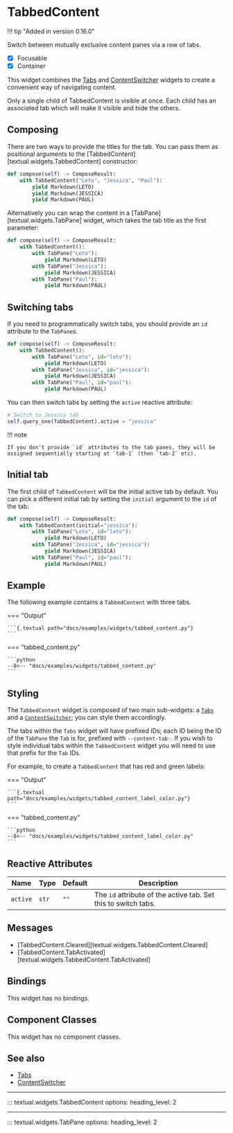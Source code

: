 # TabbedContent

!!! tip "Added in version 0.16.0"

Switch between mutually exclusive content panes via a row of tabs.

- [x] Focusable
- [x] Container

This widget combines the [Tabs](../widgets/tabs.md) and [ContentSwitcher](../widgets/content_switcher.md) widgets to create a convenient way of navigating content.

Only a single child of TabbedContent is visible at once.
Each child has an associated tab which will make it visible and hide the others.

## Composing

There are two ways to provide the titles for the tab.
You can pass them as positional arguments to the [TabbedContent][textual.widgets.TabbedContent] constructor:

```python
def compose(self) -> ComposeResult:
    with TabbedContent("Leto", "Jessica", "Paul"):
        yield Markdown(LETO)
        yield Markdown(JESSICA)
        yield Markdown(PAUL)
```

Alternatively you can wrap the content in a [TabPane][textual.widgets.TabPane] widget, which takes the tab title as the first parameter:

```python
def compose(self) -> ComposeResult:
    with TabbedContent():
        with TabPane("Leto"):
            yield Markdown(LETO)
        with TabPane("Jessica"):
            yield Markdown(JESSICA)
        with TabPane("Paul"):
            yield Markdown(PAUL)
```

## Switching tabs

If you need to programmatically switch tabs, you should provide an `id` attribute to the `TabPane`s.

```python
def compose(self) -> ComposeResult:
    with TabbedContent():
        with TabPane("Leto", id="leto"):
            yield Markdown(LETO)
        with TabPane("Jessica", id="jessica"):
            yield Markdown(JESSICA)
        with TabPane("Paul", id="paul"):
            yield Markdown(PAUL)
```

You can then switch tabs by setting the `active` reactive attribute:

```python
# Switch to Jessica tab
self.query_one(TabbedContent).active = "jessica"
```

!!! note

    If you don't provide `id` attributes to the tab panes, they will be assigned sequentially starting at `tab-1` (then `tab-2` etc).

## Initial tab

The first child of `TabbedContent` will be the initial active tab by default. You can pick a different initial tab by setting the `initial` argument to the `id` of the tab:

```python
def compose(self) -> ComposeResult:
    with TabbedContent(initial="jessica"):
        with TabPane("Leto", id="leto"):
            yield Markdown(LETO)
        with TabPane("Jessica", id="jessica"):
            yield Markdown(JESSICA)
        with TabPane("Paul", id="paul"):
            yield Markdown(PAUL)
```

## Example

The following example contains a `TabbedContent` with three tabs.

=== "Output"

    ```{.textual path="docs/examples/widgets/tabbed_content.py"}
    ```

=== "tabbed_content.py"

    ```python
    --8<-- "docs/examples/widgets/tabbed_content.py"
    ```

## Styling

The `TabbedContent` widget is composed of two main sub-widgets: a
[`Tabs`](tabs.md) and a [`ContentSwitcher`]((content_switcher.md)); you can
style them accordingly.

The tabs within the `Tabs` widget will have prefixed IDs; each ID being the
ID of the `TabPane` the `Tab` is for, prefixed with `--content-tab-`. If you
wish to style individual tabs within the `TabbedContent` widget you will
need to use that prefix for the `Tab` IDs.

For example, to create a `TabbedContent` that has red and green labels:

=== "Output"

    ```{.textual path="docs/examples/widgets/tabbed_content_label_color.py"}
    ```

=== "tabbed_content.py"

    ```python
    --8<-- "docs/examples/widgets/tabbed_content_label_color.py"
    ```

## Reactive Attributes

| Name     | Type  | Default | Description                                                    |
| -------- | ----- | ------- | -------------------------------------------------------------- |
| `active` | `str` | `""`    | The `id` attribute of the active tab. Set this to switch tabs. |


## Messages

- [TabbedContent.Cleared][textual.widgets.TabbedContent.Cleared]
- [TabbedContent.TabActivated][textual.widgets.TabbedContent.TabActivated]

## Bindings

This widget has no bindings.

## Component Classes

This widget has no component classes.

## See also


- [Tabs](tabs.md)
- [ContentSwitcher](content_switcher.md)


---


::: textual.widgets.TabbedContent
    options:
      heading_level: 2


---


::: textual.widgets.TabPane
    options:
      heading_level: 2
